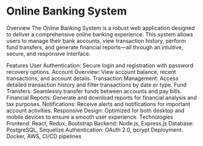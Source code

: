 # Online Banking System
Overview
The Online Banking System is a robust web application designed to deliver a comprehensive online banking experience. This system allows users to manage their bank accounts, view transaction history, perform fund transfers, and generate financial reports—all through an intuitive, secure, and responsive interface.

Features
User Authentication: Secure login and registration with password recovery options.
Account Overview: View account balance, recent transactions, and account details.
Transaction Management: Access detailed transaction history and filter transactions by date or type.
Fund Transfers: Seamlessly transfer funds between accounts and pay bills.
Financial Reports: Generate and download reports for financial analysis and tax purposes.
Notifications: Receive alerts and notifications for important account activities.
Responsive Design: Optimized for both desktop and mobile devices to ensure a smooth user experience.
Technologies
Frontend: React, Redux, Bootstrap
Backend: Node.js, Express.js
Database: PostgreSQL, Sequelize
Authentication: OAuth 2.0, bcrypt
Deployment: Docker, AWS, CI/CD pipelines
